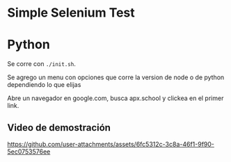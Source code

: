 # Simple Selenium Test #

# Python #

Se corre con `./init.sh`.

Se agrego un menu con opciones que corre la version de node o de python dependiendo lo que elijas

Abre un navegador en google.com, busca apx.school y clickea en el primer link.

## Video de demostración ##

https://github.com/user-attachments/assets/6fc5312c-3c8a-46f1-9f90-5ec0753576ee

